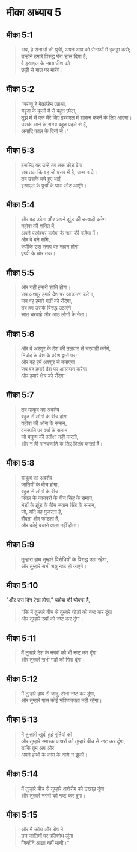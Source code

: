 # मीका अध्याय 5

## मीका 5:1

> अब, हे सेनाओं की पुत्री, अपने आप को सेनाओं में इकट्ठा करो;  
> उन्होंने हमारे विरुद्ध घेरा डाल दिया है;  
> वे इस्राएल के न्यायाधीश को  
> छड़ी से गाल पर मारेंगे।

## मीका 5:2

> "परन्तु हे बेतलेहेम एप्राथा,  
> यहूदा के कुलों में से बहुत छोटा,  
> तुझ में से एक मेरे लिए इस्राएल में शासन करने के लिए आएगा।  
> उसके आने के समय बहुत पहले से हैं,  
> अनादि काल के दिनों से।"

## मीका 5:3

> इसलिए वह उन्हें तब तक छोड़ देगा  
> जब तक कि वह जो प्रसव में है, जन्म न दे।  
> तब उसके बचे हुए भाई  
> इस्राएल के पुत्रों के पास लौट आएंगे।

## मीका 5:4

> और वह उठेगा और अपने झुंड की चरवाही करेगा  
> यहोवा की शक्ति में,  
> अपने परमेश्वर यहोवा के नाम की महिमा में।  
> और वे बने रहेंगे,  
> क्योंकि उस समय वह महान होगा  
> पृथ्वी के छोर तक।

## मीका 5:5

> और यही हमारी शांति होगा।  
> जब अश्शूर हमारे देश पर आक्रमण करेगा,  
> जब वह हमारे गढ़ों को रौंदेगा,  
> तब हम उसके विरुद्ध उठाएंगे  
> सात चरवाहे और आठ लोगों के नेता।

## मीका 5:6

> और वे अश्शूर के देश की तलवार से चरवाही करेंगे,  
> निम्रोद के देश के प्रवेश द्वारों पर;  
> और वह हमें अश्शूर से बचाएगा  
> जब वह हमारे देश पर आक्रमण करेगा  
> और हमारे क्षेत्र को रौंदेगा।

## मीका 5:7

> तब याकूब का अवशेष  
> बहुत से लोगों के बीच होगा  
> यहोवा की ओस के समान,  
> वनस्पति पर वर्षा के समान  
> जो मनुष्य की प्रतीक्षा नहीं करती,  
> और न ही मानवजाति के लिए विलंब करती है।

## मीका 5:8

> याकूब का अवशेष  
> जातियों के बीच होगा,  
> बहुत से लोगों के बीच  
> जंगल के जानवरों के बीच सिंह के समान,  
> भेड़ों के झुंड के बीच जवान सिंह के समान,  
> जो, यदि वह गुजरता है,  
> रौंदता और फाड़ता है,  
> और कोई बचाने वाला नहीं होता।

## मीका 5:9

> तुम्हारा हाथ तुम्हारे विरोधियों के विरुद्ध उठा रहेगा,  
> और तुम्हारे सभी शत्रु नष्ट हो जाएंगे।

## मीका 5:10

"और उस दिन ऐसा होगा," यहोवा की घोषणा है,

> "कि मैं तुम्हारे बीच से तुम्हारे घोड़ों को नष्ट कर दूंगा  
> और तुम्हारे रथों को नष्ट कर दूंगा।

## मीका 5:11

> मैं तुम्हारे देश के नगरों को भी नष्ट कर दूंगा  
> और तुम्हारे सभी गढ़ों को गिरा दूंगा।

## मीका 5:12

> मैं तुम्हारे हाथ से जादू-टोना नष्ट कर दूंगा,  
> और तुम्हारे पास कोई भविष्यवक्ता नहीं रहेगा।

## मीका 5:13

> मैं तुम्हारी खुदी हुई मूर्तियों को  
> और तुम्हारे स्मारक पत्थरों को तुम्हारे बीच से नष्ट कर दूंगा,  
> ताकि तुम अब और  
> अपने हाथों के काम के आगे न झुको।

## मीका 5:14

> मैं तुम्हारे बीच से तुम्हारे अशेरीम को उखाड़ दूंगा  
> और तुम्हारे नगरों को नष्ट कर दूंगा।

## मीका 5:15

> और मैं क्रोध और रोष में  
> उन जातियों पर प्रतिशोध लूंगा  
> जिन्होंने आज्ञा नहीं मानी।"
